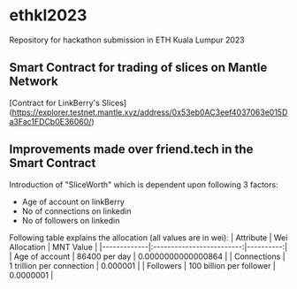 # ethkl2023
Repository for hackathon submission in ETH Kuala Lumpur 2023

## Smart Contract for trading of slices on Mantle Network ##
[Contract for LinkBerry's Slices] (https://explorer.testnet.mantle.xyz/address/0x53eb0AC3eef4037063e015Da3Fac1FDCb0E36060/)

## Improvements made over friend.tech in the Smart Contract ##
Introduction of "SliceWorth" which is dependent upon following 3 factors:
- Age of account on linkBerry
- No of connections on linkedin
- No of followers on linkedin

Following table explains the allocation (all values are in wei):
| Attribute   |      Wei Allocation      |  MNT Value |
|-------------|:-------------------------:|----------:|
| Age of account |  86400 per day | 0.0000000000000864 |
| Connections |    1 trillion per connection   |   0.000001 |
| Followers | 100 billion per follower |    0.0000001 |


